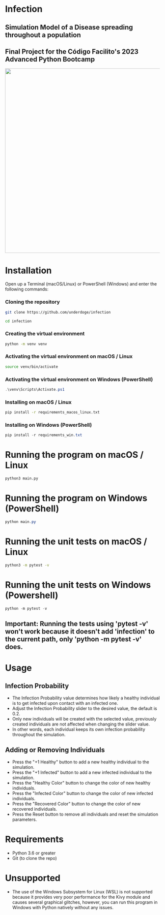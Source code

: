 # Infection
## Simulation Model of a Disease spreading throughout a population
## Final Project for the Código Facilito's 2023 Advanced Python Bootcamp
<img src="https://github.com/Underdoge/infection/assets/12192446/b316219d-b1a3-4d6c-a8ab-58f662da68db" width="800px" height="600px">

# Installation
Open up a Terminal (macOS/Linux) or PowerShell (Windows) and enter the following commands:
### Cloning the repository
```sh
git clone https://github.com/underdoge/infection

cd infection
```
### Creating the virtual environment
```sh
python -m venv venv
```
### Activating the virtual environment on macOS / Linux
```sh
source venv/bin/activate
```
### Activating the virtual environment on Windows (PowerShell)
```powershell
.\venv\Scripts\Activate.ps1
```
### Installing on macOS / Linux
```sh
pip install -r requirements_macos_linux.txt
```
### Installing on Windows (PowerShell)
```powershell
pip install -r requirements_win.txt
```
#
# Running the program on macOS / Linux
```sh
python3 main.py
```
#
# Running the program on Windows (PowerShell)
```powershell
python main.py
```
#
# Running the unit tests on macOS / Linux
```sh
python3 -m pytest -v
```
#
# Running the unit tests on Windows (Powershell)
```powershell
python -m pytest -v
```
## Important: Running the tests using 'pytest -v' won't work because it doesn't add 'infection' to the current path, only 'python -m pytest -v' does.
#
# Usage
## Infection Probability
- The Infection Probability value determines how likely a healthy individual is to get infected upon contact with an infected one.
- Adjust the Infection Probability slider to the desired value, the default is 0.2.
- Only new individuals will be created with the selected value, previously created individuals are not affected when changing the slider value.
- In other words, each individual keeps its own infection probability throughout the simulation.
## Adding or Removing Individuals 
- Press the "+1 Healthy" button to add a new healthy individual to the simulation.
- Press the "+1 Infected" button to add a new infected individual to the simulation.
- Press the "Healthy Color" button to change the color of new healthy individuals.
- Press the "Infected Color" button to change the color of new infected individuals.
- Press the "Recovered Color" button to change the color of new recovered individuals.
- Press the Reset button to remove all individuals and reset the simulation parameters.
#
# Requirements
- Python 3.6 or greater
- Git (to clone the repo)
#
# Unsupported
- The use of the Windows Subsystem for Linux (WSL) is not supported because it provides very poor performance for the Kivy module and causes several graphical glitches, however, you can run this program in Windows with Python natively without any issues.
